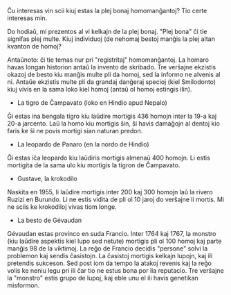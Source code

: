 Ĉu interesas vin scii kiuj estas la plej bonaj homomanĝantoj? Tio certe interesas min.

Do hodiaŭ, mi prezentos al vi kelkajn de la plej bonaj. "Plej bona" ĉi tie signifas plej multe. Kiuj individuoj (de nehomaj bestoj manĝis la plej altan kvanton de homoj?

Antaŭnoto: ĉi tie temas nur pri "registritaj" homomanĝantoj. La homaro havas longan historion antaŭ la invento de skribado. Tre verŝajne ekzistis okazoj de besto kiu manĝis multe pli da homoj, sed la informo ne alvenis al ni. Antaŭe ekzistis multe pli da grandaj danĝeraj specioj (kiel Smilodonto) kiuj vivis en la sama loko kiel homoj (antaŭ ol homoj estingis ilin).

- La tigro de Ĉampavato (loko en Hindio apud Nepalo)

Ĝi estas ina bengala tigro kiu laŭdire mortigis 436 homojn inter la 19-a kaj 20-a jarcento. Laŭ la homo kiu mortigis ŝin, ŝi havis damaĝojn al dentoj kio faris ke ŝi ne povis mortigi sian naturan predon.

- La leopardo de Panaro (en la nordo de Hindio)

Ĝi estas iĉa leopardo kiu laŭdiris mortigis almenaŭ 400 homojn. Li estis mortigita de la sama ulo kiu mortigis la tigron de Ĉampavato.

- Gustave, la krokodilo

Naskita en 1955, li laŭdire mortigis inter 200 kaj 300 homojn laŭ la rivero Ruzizi en Burundo. Li ne estis vidita de pli ol 10 jaroj do verŝajne li mortis. Mi ne sciis ke krokodiloj vivas tiom longe.

- La besto de Gévaudan

Gévaudan estas provinco en suda Francio. Inter 1764 kaj 1767, la monstro (kiu laŭdire aspektis kiel lupo sed netute) mortigis pli ol 100 homoj kaj parte manĝis 98 de la viktimoj. La reĝo de Francio decidis "persone" solvi la problemon kaj sendis ĉasistojn. La ĉasistoj mortigis kelkajn lupojn, kaj ili pretendis sukceson. Sed post iom da tempo la atakoj revenis kaj la reĝo volis ke neniu legu pri ili ĉar tio ne estus bona por lia reputacio. Tre verŝajne la "monstro" estis grupo de lupoj, kaj eble unu el ili havis genetikan misformon. 


